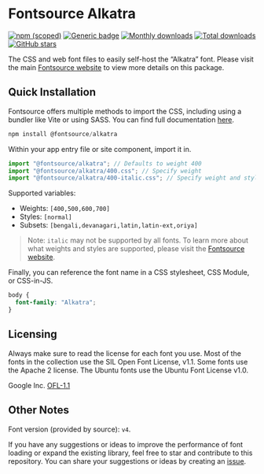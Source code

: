 # Fontsource Alkatra

[![npm (scoped)](https://img.shields.io/npm/v/@fontsource/alkatra?color=brightgreen)](https://www.npmjs.com/package/@fontsource/alkatra) [![Generic badge](https://img.shields.io/badge/fontsource-passing-brightgreen)](https://github.com/fontsource/fontsource) [![Monthly downloads](https://badgen.net/npm/dm/@fontsource/alkatra)](https://github.com/fontsource/fontsource) [![Total downloads](https://badgen.net/npm/dt/@fontsource/alkatra)](https://github.com/fontsource/fontsource) [![GitHub stars](https://img.shields.io/github/stars/fontsource/fontsource.svg?style=social&label=Star)](https://github.com/fontsource/fontsource/stargazers)

The CSS and web font files to easily self-host the “Alkatra” font. Please visit the main [Fontsource website](https://fontsource.org/fonts/alkatra) to view more details on this package.

## Quick Installation

Fontsource offers multiple methods to import the CSS, including using a bundler like Vite or using SASS. You can find full documentation [here](https://fontsource.org/docs/getting-started/introduction).

```javascript
npm install @fontsource/alkatra
```

Within your app entry file or site component, import it in.

```javascript
import "@fontsource/alkatra"; // Defaults to weight 400
import "@fontsource/alkatra/400.css"; // Specify weight
import "@fontsource/alkatra/400-italic.css"; // Specify weight and style
```

Supported variables:
- Weights: `[400,500,600,700]`
- Styles: `[normal]`
- Subsets: `[bengali,devanagari,latin,latin-ext,oriya]`

> Note: `italic` may not be supported by all fonts. To learn more about what weights and styles are supported, please visit the [Fontsource website](https://fontsource.org/fonts/alkatra).

Finally, you can reference the font name in a CSS stylesheet, CSS Module, or CSS-in-JS.

```css
body {
  font-family: "Alkatra";
}
```

## Licensing
Always make sure to read the license for each font you use. Most of the fonts in the collection use the SIL Open Font License, v1.1. Some fonts use the Apache 2 license. The Ubuntu fonts use the Ubuntu Font License v1.0.

Google Inc.
[OFL-1.1](http://scripts.sil.org/OFL)

## Other Notes
Font version (provided by source): `v4`.

If you have any suggestions or ideas to improve the performance of font loading or expand the existing library, feel free to star and contribute to this repository. You can share your suggestions or ideas by creating an [issue](https://github.com/fontsource/fontsource/issues).